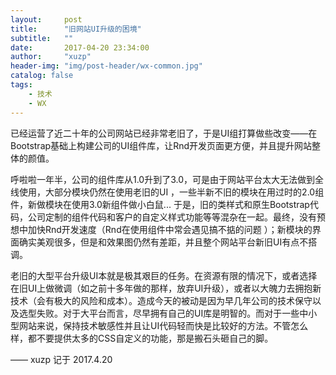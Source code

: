 ```yaml
---
layout:     post
title:      "旧网站UI升级的困境"
subtitle:   ""
date:       2017-04-20 23:34:00
author:     "xuzp"
header-img: "img/post-header/wx-common.jpg"
catalog: false
tags:
    - 技术
    - WX
---
```


已经运营了近二十年的公司网站已经非常老旧了，于是UI组打算做些改变——在Bootstrap基础上构建公司的UI组件库，让Rnd开发页面更方便，并且提升网站整体的颜值。

呼啦啦一年半，公司的组件库从1.0升到了3.0，可是由于网站平台太大无法做到全线使用，大部分模块仍然在使用老旧的UI ，一些半新不旧的模块在用过时的2.0组件，新做模块在使用3.0新组件做小白鼠... 于是，旧的类样式和原生Bootstrap代码，公司定制的组件代码和客户的自定义样式功能等等混杂在一起。最终，没有预想中加快Rnd开发速度（Rnd在使用组件中常会遇见搞不掂的问题 ）；新模块的界面确实美观很多，但是和效果图仍然有差距，并且整个网站平台新旧UI有点不搭调。

老旧的大型平台升级UI本就是极其艰巨的任务。在资源有限的情况下，或者选择在旧UI上做微调（如之前十多年做的那样，放弃UI升级），或者以大魄力去拥抱新技术（会有极大的风险和成本）。造成今天的被动是因为早几年公司的技术保守以及选型失败。对于大平台而言，尽早拥有自己的UI库是明智的。而对于一些中小型网站来说，保持技术敏感性并且让UI代码轻而快是比较好的方法。不管怎么样，都不要提供太多的CSS自定义的功能，那是搬石头砸自己的脚。

—— xuzp 记于 2017.4.20

